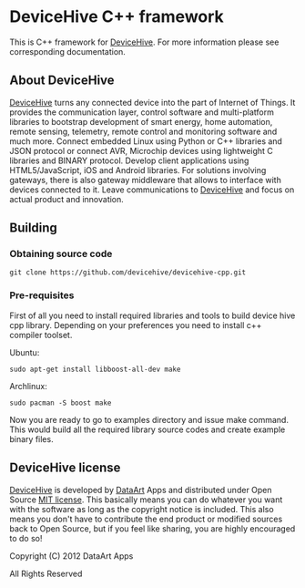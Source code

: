 DeviceHive C++ framework
========================

[DeviceHive]: http://devicehive.com "DeviceHive framework"
[DataArt]: http://dataart.com "DataArt"

This is C++ framework for [DeviceHive].
For more information please see corresponding documentation.


About DeviceHive
----------------

[DeviceHive] turns any connected device into the part of Internet of Things.
It provides the communication layer, control software and multi-platform
libraries to bootstrap development of smart energy, home automation, remote
sensing, telemetry, remote control and monitoring software and much more.
Connect embedded Linux using Python or C++ libraries and JSON protocol or
connect AVR, Microchip devices using lightweight C libraries and BINARY
protocol. Develop client applications using HTML5/JavaScript, iOS and Android
libraries. For solutions involving gateways, there is also gateway middleware
that allows to interface with devices connected to it. Leave communications
to [DeviceHive] and focus on actual product and innovation.


Building
------------------

### Obtaining source code

```
git clone https://github.com/devicehive/devicehive-cpp.git
```


### Pre-requisites
First of all you need to install required libraries and tools to build device hive cpp library.
Depending on your preferences you need to install c++ compiler toolset.

Ubuntu:
```
sudo apt-get install libboost-all-dev make
```

Archlinux:
```
sudo pacman -S boost make
```


Now you are ready to go to examples directory and issue make command.
This would build all the required library source codes and create example binary files.

DeviceHive license
------------------

[DeviceHive] is developed by [DataArt] Apps and distributed under Open Source
[MIT license](http://en.wikipedia.org/wiki/MIT_License). This basically means
you can do whatever you want with the software as long as the copyright notice
is included. This also means you don't have to contribute the end product or
modified sources back to Open Source, but if you feel like sharing, you are
highly encouraged to do so!

Copyright (C) 2012 DataArt Apps

All Rights Reserved
